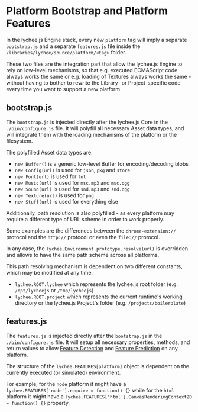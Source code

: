 
# Platform Bootstrap and Platform Features

In the lychee.js Engine stack, every new `platform` tag
will imply a separate `bootstrap.js` and a separate
`features.js` file inside the `/libraries/lychee/source/platform/<tag>`
folder.

These two files are the integration part that allow
the lychee.js Engine to rely on low-level mechanisms, so
that e.g. executed ECMAScript code always works the same
or e.g. loading of Textures always works the same - without
having to bother to rewrite the Library- or Project-specific
code every time you want to support a new platform.


## bootstrap.js

The `bootstrap.js` is injected directly after the lychee.js
Core in the `./bin/configure.js` file. It will polyfill
all necessary Asset data types, and will integrate them
with the loading mechanisms of the platform or the
filesystem.

The polyfilled Asset data types are:

- `new Buffer()` is a generic low-level Buffer for encoding/decoding blobs
- `new Config(url)` is used for `json`, `pkg` and `store`
- `new Font(url)` is used for `fnt`
- `new Music(url)` is used for `msc.mp3` and `msc.ogg`
- `new Sound(url)` is used for `snd.mp3` and `snd.ogg`
- `new Texture(url)` is used for `png`
- `new Stuff(url)` is used for everything else

Additionally, path resolution is also polyfilled - as
every platform may require a different type of URL scheme
in order to work properly.

Some examples are the differences between the
`chrome-extension://` protocol and the `http://` protocol
or even the `file://` protocol.

In any case, the `lychee.Environment.prototype.resolve(url)`
is overridden and allows to have the same path scheme across
all platforms.

This path resolving mechanism is dependent on two different
constants, which may be modified at any time:

- `lychee.ROOT.lychee` which represents the lychee.js root folder (e.g. `/opt/lycheejs` or `/tmp/lycheejs`)
- `lychee.ROOT.project` which represents the current runtime's working directory or the lychee.js Project's folder (e.g. `/projects/boilerplate`)


## features.js

The `features.js` is injected directly after the `bootstrap.js`
in the `./bin/configure.js` file. It will setup all
necessary properties, methods, and return values to
allow [Feature Detection](./Feature-Detection.md) and
[Feature Prediction](./Feature-Prediction.md) on any
platform.

The structure of the `lychee.FEATURES[platform]` object
is dependent on the currently executed (or simulated)
environment.

For example, for the `node` platform it might have a
`lychee.FEATURES['node'].require = function() {}` while
for the `html` platform it might have a
`lychee.FEATURES['html'].CanvasRenderingContext2D = function() {}`
property.

